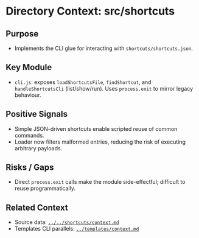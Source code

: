 # Directory Context: src/shortcuts

## Purpose

- Implements the CLI glue for interacting with `shortcuts/shortcuts.json`.

## Key Module

- `cli.js`: exposes `loadShortcutsFile`, `findShortcut`, and `handleShortcutsCli` (list/show/run). Uses `process.exit` to mirror legacy behaviour.

## Positive Signals

- Simple JSON-driven shortcuts enable scripted reuse of common commands.
- Loader now filters malformed entries, reducing the risk of executing arbitrary payloads.

## Risks / Gaps

- Direct `process.exit` calls make the module side-effectful; difficult to reuse programmatically.

## Related Context

- Source data: [`../../shortcuts/context.md`](../../shortcuts/context.md)
- Templates CLI parallels: [`../templates/context.md`](../templates/context.md)
